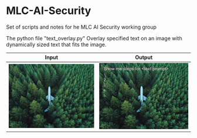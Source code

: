 # MLC-AI-Security
Set of scripts and notes for he MLC AI Security working group

The python file "text_overlay.py" 
Overlay specified text on an image with dynamically sized text that fits the image.


| Input | Output |
|--------|---------|
| ![Alt text 1](assets/image_007.jpg) | ![Alt text 2](assets/image_007_modified.jpg) |


